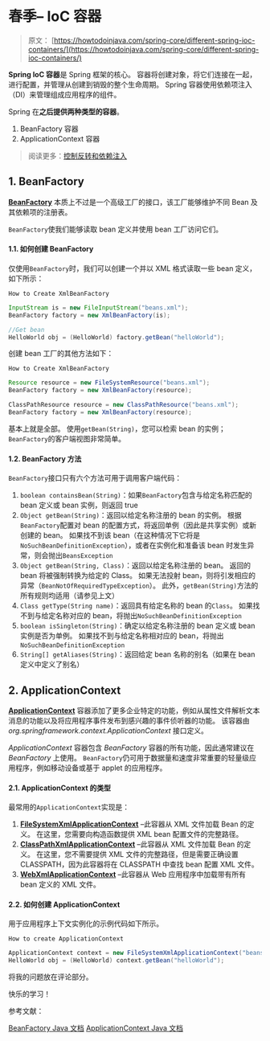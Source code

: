 # 春季– IoC 容器

> 原文： [https://howtodoinjava.com/spring-core/different-spring-ioc-containers/](https://howtodoinjava.com/spring-core/different-spring-ioc-containers/)

**Spring IoC 容器**是 Spring 框架的核心。 容器将创建对象，将它们连接在一起，进行配置，并管理从创建到销毁的整个生命周期。 Spring 容器使用依赖项注入（DI）来管理组成应用程序的组件。

Spring 在**之后提供两种类型的容器**。

1.  BeanFactory 容器
2.  ApplicationContext 容器

> 阅读更多：[控制反转和依赖注入](https://howtodoinjava.com/spring-core/spring-ioc-vs-di/)

## 1\. BeanFactory

[**BeanFactory**](https://docs.spring.io/spring-framework/docs/current/javadoc-api/org/springframework/beans/factory/BeanFactory.html) 本质上不过是一个高级工厂的接口，该工厂能够维护不同 Bean 及其依赖项的注册表。

`BeanFactory`使我们能够读取 bean 定义并使用 bean 工厂访问它们。

#### 1.1. 如何创建 BeanFactory

仅使用`BeanFactory`时，我们可以创建一个并以 XML 格式读取一些 bean 定义，如下所示：

`How to Create XmlBeanFactory`

```java
InputStream is = new FileInputStream("beans.xml");
BeanFactory factory = new XmlBeanFactory(is);

//Get bean
HelloWorld obj = (HelloWorld) factory.getBean("helloWorld");

```

创建 bean 工厂的其他方法如下：

`How to Create XmlBeanFactory`

```java
Resource resource = new FileSystemResource("beans.xml");
BeanFactory factory = new XmlBeanFactory(resource);

ClassPathResource resource = new ClassPathResource("beans.xml");
BeanFactory factory = new XmlBeanFactory(resource);

```

基本上就是全部。 使用`getBean(String)`，您可以检索 bean 的实例； `BeanFactory`的客户端视图非常简单。

#### 1.2. BeanFactory 方法

`BeanFactory`接口只有六个方法可用于调用客户端代码：

1.  `boolean containsBean(String)`：如果`BeanFactory`包含与给定名称匹配的 bean 定义或 bean 实例，则返回 true
2.  `Object getBean(String)`：返回以给定名称注册的 bean 的实例。 根据`BeanFactory`配置对 bean 的配置方式，将返回单例（因此是共享实例）或新创建的 bean。 如果找不到该 bean（在这种情况下它将是`NoSuchBeanDefinitionException`），或者在实例化和准备该 bean 时发生异常，则会抛出`BeansException`
3.  `Object getBean(String, Class)`：返回以给定名称注册的 bean。 返回的 bean 将被强制转换为给定的 Class。 如果无法投射 bean，则将引发相应的异常（`BeanNotOfRequiredTypeException`）。 此外，`getBean(String)`方法的所有规则均适用（请参见上文）
4.  `Class getType(String name)`：返回具有给定名称的 bean 的`Class`。 如果找不到与给定名称对应的 bean，将抛出`NoSuchBeanDefinitionException`
5.  `boolean isSingleton(String)`：确定以给定名称注册的 bean 定义或 bean 实例是否为单例。 如果找不到与给定名称相对应的 bean，将抛出`NoSuchBeanDefinitionException`
6.  `String[] getAliases(String)`：返回给定 bean 名称的别名（如果在 bean 定义中定义了别名）

## 2\. ApplicationContext

[**ApplicationContext**](https://docs.spring.io/spring-framework/docs/current/javadoc-api/org/springframework/context/ApplicationContext.html) 容器添加了更多企业特定的功能，例如从属性文件解析文本消息的功能以及将应用程序事件发布到感兴趣的事件侦听器的功能。 该容器由 _org.springframework.context.ApplicationContext_ 接口定义。

_ApplicationContext_ 容器包含 _BeanFactory_ 容器的所有功能，因此通常建议在 _BeanFactory_ 上使用。 `BeanFactory`仍可用于数据量和速度非常重要的轻量级应用程序，例如移动设备或基于 applet 的应用程序。

#### 2.1. ApplicationContext 的类型

最常用的`ApplicationContext`实现是：

1.  [**FileSystemXmlApplicationContext**](https://docs.spring.io/spring-framework/docs/current/javadoc-api/org/springframework/context/support/FileSystemXmlApplicationContext.html) –此容器从 XML 文件加载 Bean 的定义。 在这里，您需要向构造函数提供 XML bean 配置文件的完整路径。
2.  [**ClassPathXmlApplicationContext**](https://docs.spring.io/spring-framework/docs/current/javadoc-api/org/springframework/context/support/ClassPathXmlApplicationContext.html) –此容器从 XML 文件加载 Bean 的定义。 在这里，您不需要提供 XML 文件的完整路径，但是需要正确设置 CLASSPATH，因为此容器将在 CLASSPATH 中查找 bean 配置 XML 文件。
3.  [**WebXmlApplicationContext**](https://docs.spring.io/spring-framework/docs/current/javadoc-api/org/springframework/web/context/support/XmlWebApplicationContext.html) –此容器从 Web 应用程序中加载带有所有 bean 定义的 XML 文件。

#### 2.2. 如何创建 ApplicationContext

用于应用程序上下文实例化的示例代码如下所示。

`How to create ApplicationContext`

```java
ApplicationContext context = new FileSystemXmlApplicationContext("beans.xml");
HelloWorld obj = (HelloWorld) context.getBean("helloWorld");

```

将我的问题放在评论部分。

快乐的学习！

参考文献：

[BeanFactory Java 文档](https://docs.spring.io/spring-framework/docs/current/javadoc-api/org/springframework/beans/factory/BeanFactory.html)
[ApplicationContext Java 文档](https://docs.spring.io/spring-framework/docs/current/javadoc-api/org/springframework/context/ApplicationContext.html)